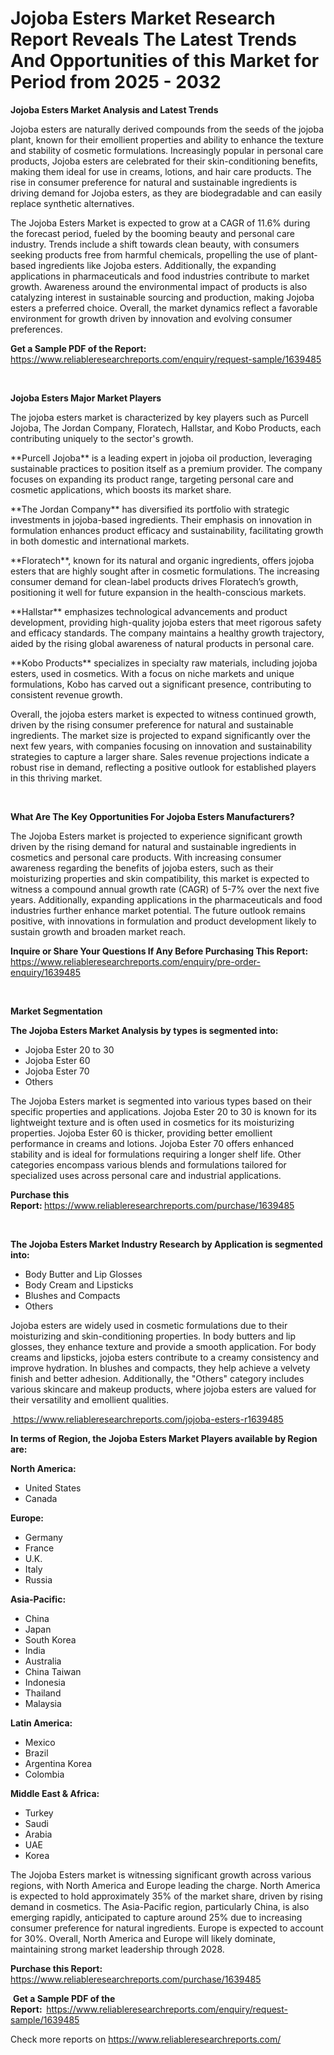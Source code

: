 <p><h1>Jojoba Esters Market Research Report Reveals The Latest Trends And Opportunities of this Market for Period from 2025 - 2032</h1></p><p><strong>Jojoba Esters Market Analysis and Latest Trends</strong></p>
<p><p>Jojoba esters are naturally derived compounds from the seeds of the jojoba plant, known for their emollient properties and ability to enhance the texture and stability of cosmetic formulations. Increasingly popular in personal care products, Jojoba esters are celebrated for their skin-conditioning benefits, making them ideal for use in creams, lotions, and hair care products. The rise in consumer preference for natural and sustainable ingredients is driving demand for Jojoba esters, as they are biodegradable and can easily replace synthetic alternatives.</p><p>The Jojoba Esters Market is expected to grow at a CAGR of 11.6% during the forecast period, fueled by the booming beauty and personal care industry. Trends include a shift towards clean beauty, with consumers seeking products free from harmful chemicals, propelling the use of plant-based ingredients like Jojoba esters. Additionally, the expanding applications in pharmaceuticals and food industries contribute to market growth. Awareness around the environmental impact of products is also catalyzing interest in sustainable sourcing and production, making Jojoba esters a preferred choice. Overall, the market dynamics reflect a favorable environment for growth driven by innovation and evolving consumer preferences.</p></p>
<p><strong>Get a Sample PDF of the Report:&nbsp;</strong> <a href="https://www.reliableresearchreports.com/enquiry/request-sample/1639485?utm_campaign=2788&utm_medium=2&utm_source=Github&utm_content=ia&utm_term=02042025&utm_id=jojoba-esters">https://www.reliableresearchreports.com/enquiry/request-sample/1639485</a></p>
<p>&nbsp;</p>
<p><strong>Jojoba Esters Major Market Players</strong></p>
<p><p>The jojoba esters market is characterized by key players such as Purcell Jojoba, The Jordan Company, Floratech, Hallstar, and Kobo Products, each contributing uniquely to the sector's growth.</p><p>**Purcell Jojoba** is a leading expert in jojoba oil production, leveraging sustainable practices to position itself as a premium provider. The company focuses on expanding its product range, targeting personal care and cosmetic applications, which boosts its market share.</p><p>**The Jordan Company** has diversified its portfolio with strategic investments in jojoba-based ingredients. Their emphasis on innovation in formulation enhances product efficacy and sustainability, facilitating growth in both domestic and international markets.</p><p>**Floratech**, known for its natural and organic ingredients, offers jojoba esters that are highly sought after in cosmetic formulations. The increasing consumer demand for clean-label products drives Floratech’s growth, positioning it well for future expansion in the health-conscious markets.</p><p>**Hallstar** emphasizes technological advancements and product development, providing high-quality jojoba esters that meet rigorous safety and efficacy standards. The company maintains a healthy growth trajectory, aided by the rising global awareness of natural products in personal care.</p><p>**Kobo Products** specializes in specialty raw materials, including jojoba esters, used in cosmetics. With a focus on niche markets and unique formulations, Kobo has carved out a significant presence, contributing to consistent revenue growth.</p><p>Overall, the jojoba esters market is expected to witness continued growth, driven by the rising consumer preference for natural and sustainable ingredients. The market size is projected to expand significantly over the next few years, with companies focusing on innovation and sustainability strategies to capture a larger share. Sales revenue projections indicate a robust rise in demand, reflecting a positive outlook for established players in this thriving market.</p></p>
<p>&nbsp;</p>
<p><strong>What Are The Key Opportunities For Jojoba Esters Manufacturers?</strong></p>
<p><p>The Jojoba Esters market is projected to experience significant growth driven by the rising demand for natural and sustainable ingredients in cosmetics and personal care products. With increasing consumer awareness regarding the benefits of jojoba esters, such as their moisturizing properties and skin compatibility, this market is expected to witness a compound annual growth rate (CAGR) of 5-7% over the next five years. Additionally, expanding applications in the pharmaceuticals and food industries further enhance market potential. The future outlook remains positive, with innovations in formulation and product development likely to sustain growth and broaden market reach.</p></p>
<p><strong>Inquire or Share Your Questions If Any Before Purchasing This Report:</strong> <a href="https://www.reliableresearchreports.com/enquiry/pre-order-enquiry/1639485?utm_campaign=2788&utm_medium=2&utm_source=Github&utm_content=ia&utm_term=02042025&utm_id=jojoba-esters">https://www.reliableresearchreports.com/enquiry/pre-order-enquiry/1639485</a></p>
<p>&nbsp;</p>
<p><strong>Market Segmentation</strong></p>
<p><strong>The Jojoba Esters Market Analysis by types is segmented into:</strong></p>
<p><ul><li>Jojoba Ester 20 to 30</li><li>Jojoba Ester 60</li><li>Jojoba Ester 70</li><li>Others</li></ul></p>
<p><p>The Jojoba Esters market is segmented into various types based on their specific properties and applications. Jojoba Ester 20 to 30 is known for its lightweight texture and is often used in cosmetics for its moisturizing properties. Jojoba Ester 60 is thicker, providing better emollient performance in creams and lotions. Jojoba Ester 70 offers enhanced stability and is ideal for formulations requiring a longer shelf life. Other categories encompass various blends and formulations tailored for specialized uses across personal care and industrial applications.</p></p>
<p><strong>Purchase this Report:&nbsp;</strong><a href="https://www.reliableresearchreports.com/purchase/1639485?utm_campaign=2788&utm_medium=2&utm_source=Github&utm_content=ia&utm_term=02042025&utm_id=jojoba-esters">https://www.reliableresearchreports.com/purchase/1639485</a></p>
<p>&nbsp;</p>
<p><strong>The Jojoba Esters Market Industry Research by Application is segmented into:</strong></p>
<p><ul><li>Body Butter and Lip Glosses</li><li>Body Cream and Lipsticks</li><li>Blushes and Compacts</li><li>Others</li></ul></p>
<p><p>Jojoba esters are widely used in cosmetic formulations due to their moisturizing and skin-conditioning properties. In body butters and lip glosses, they enhance texture and provide a smooth application. For body creams and lipsticks, jojoba esters contribute to a creamy consistency and improve hydration. In blushes and compacts, they help achieve a velvety finish and better adhesion. Additionally, the "Others" category includes various skincare and makeup products, where jojoba esters are valued for their versatility and emollient qualities.</p></p>
<p><a href="https://www.reliableresearchreports.com/jojoba-esters-r1639485?utm_campaign=2788&utm_medium=2&utm_source=Github&utm_content=ia&utm_term=02042025&utm_id=jojoba-esters">&nbsp;https://www.reliableresearchreports.com/jojoba-esters-r1639485</a></p>
<p><strong>In terms of Region, the Jojoba Esters Market Players available by Region are:</strong></p>
<p>
    <p> <strong> North America: </strong>
        <ul>
            <li>United States</li>
            <li>Canada</li>
        </ul>
        </p> 
    <p> <strong> Europe: </strong>
        <ul>
            <li>Germany</li>
            <li>France</li>
            <li>U.K.</li>
            <li>Italy</li>
            <li>Russia</li>
        </ul>
        </p> 
    <p> <strong> Asia-Pacific: </strong>
        <ul>
            <li>China</li>
            <li>Japan</li>
            <li>South Korea</li>
            <li>India</li>
            <li>Australia</li>
            <li>China Taiwan</li>
            <li>Indonesia</li>
            <li>Thailand</li>
            <li>Malaysia</li>
        </ul>
        </p> 
    <p> <strong> Latin America: </strong>
        <ul>
            <li>Mexico</li>
            <li>Brazil</li>
            <li>Argentina Korea</li>
            <li>Colombia</li>
        </ul>
        </p> 
    <p> <strong> Middle East & Africa: </strong>
        <ul>
            <li>Turkey</li>
            <li>Saudi</li>
            <li>Arabia</li>
            <li>UAE</li>
            <li>Korea</li>
        </ul>
    </p>
    </p>
<p><p>The Jojoba Esters market is witnessing significant growth across various regions, with North America and Europe leading the charge. North America is expected to hold approximately 35% of the market share, driven by rising demand in cosmetics. The Asia-Pacific region, particularly China, is also emerging rapidly, anticipated to capture around 25% due to increasing consumer preference for natural ingredients. Europe is expected to account for 30%. Overall, North America and Europe will likely dominate, maintaining strong market leadership through 2028.</p></p>
<p><strong>Purchase this Report: </strong><a href="https://www.reliableresearchreports.com/purchase/1639485?utm_campaign=2788&utm_medium=2&utm_source=Github&utm_content=ia&utm_term=02042025&utm_id=jojoba-esters">https://www.reliableresearchreports.com/purchase/1639485</a></p>
<p>&nbsp;<strong>Get a Sample PDF of the Report:&nbsp;&nbsp;</strong><a href="https://www.reliableresearchreports.com/enquiry/request-sample/1639485?utm_campaign=2788&utm_medium=2&utm_source=Github&utm_content=ia&utm_term=02042025&utm_id=jojoba-esters">https://www.reliableresearchreports.com/enquiry/request-sample/1639485</a></p>
<p><strong></strong></p>
<p>Check more reports on <a href="https://www.reliableresearchreports.com/?utm_campaign=2788&utm_medium=2&utm_source=Github&utm_content=ia&utm_term=02042025&utm_id=jojoba-esters">https://www.reliableresearchreports.com/</a></p>